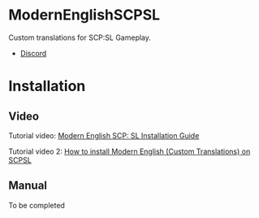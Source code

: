 # ModernEnglishSCPSL

Custom translations for SCP:SL Gameplay.

* [Discord](https://discord.com/invite/YpZ8UBtzrq)

# Installation
## Video

Tutorial video: [Modern English SCP: SL Installation Guide](https://youtu.be/yJXhDPmXfvM)

Tutorial video 2: [How to install Modern English (Custom Translations) on SCPSL](https://youtu.be/7BCPJVH4FmA)

## Manual

To be completed